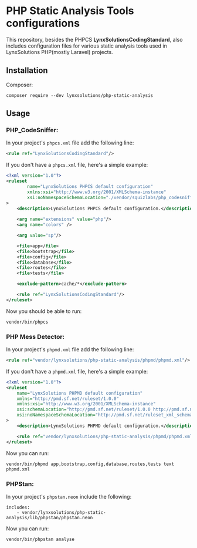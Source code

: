 # PHP Static Analysis Tools configurations

This repository, besides the PHPCS **LynxSolutionsCodingStandard**, also includes configuration files for various static analysis tools used in LynxSolutions PHP(mostly Laravel) projects.

## Installation

Composer:
```shell
composer require --dev lynxsolutions/php-static-analysis
```

## Usage

### PHP_CodeSniffer:

In your project's `phpcs.xml` file add the following line:
```xml
<rule ref="LynxSolutionsCodingStandard"/>
```

If you don't have a `phpcs.xml` file, here's a simple example:
```xml
<?xml version="1.0"?>
<ruleset
        name="LynxSolutions PHPCS default configuration"
        xmlns:xsi="http://www.w3.org/2001/XMLSchema-instance"
        xsi:noNamespaceSchemaLocation="./vendor/squizlabs/php_codesniffer/phpcs.xsd"
>
    <description>LynxSolutions PHPCS default configuration.</description>
    
    <arg name="extensions" value="php"/>
    <arg name="colors" />

    <arg value="sp"/>

    <file>app</file>
    <file>bootstrap</file>
    <file>config</file>
    <file>database</file>
    <file>routes</file>
    <file>tests</file>

    <exclude-pattern>cache/*</exclude-pattern>

    <rule ref="LynxSolutionsCodingStandard"/>
</ruleset>
```

Now you should be able to run:
```shell
vendor/bin/phpcs
```

### PHP Mess Detector:
In your project's `phpmd.xml` file add the following line:
```xml
<rule ref="vendor/lynxsolutions/php-static-analysis/phpmd/phpmd.xml"/>
```

If you don't have a `phpmd.xml` file, here's a simple example:
```xml
<?xml version="1.0"?>
<ruleset
    name="LynxSolutions PHPMD default configuration"
    xmlns="http://pmd.sf.net/ruleset/1.0.0"
    xmlns:xsi="http://www.w3.org/2001/XMLSchema-instance"
    xsi:schemaLocation="http://pmd.sf.net/ruleset/1.0.0 http://pmd.sf.net/ruleset_xml_schema.xsd"
    xsi:noNamespaceSchemaLocation="http://pmd.sf.net/ruleset_xml_schema.xsd"
>
    <description>LynxSolutions PHPMD default configuration.</description>

    <rule ref="vendor/lynxsolutions/php-static-analysis/phpmd/phpmd.xml"/>
</ruleset>
```

Now you can run:
```shell
vendor/bin/phpmd app,bootstrap,config,database,routes,tests text phpmd.xml
```

### PHPStan:
In your project's `phpstan.neon` include the following:
```neon
includes:
    - vendor/lynxsolutions/php-static-analysis/lib/phpstan/phpstan.neon
```

Now you can run:
```shell
vendor/bin/phpstan analyse
```
